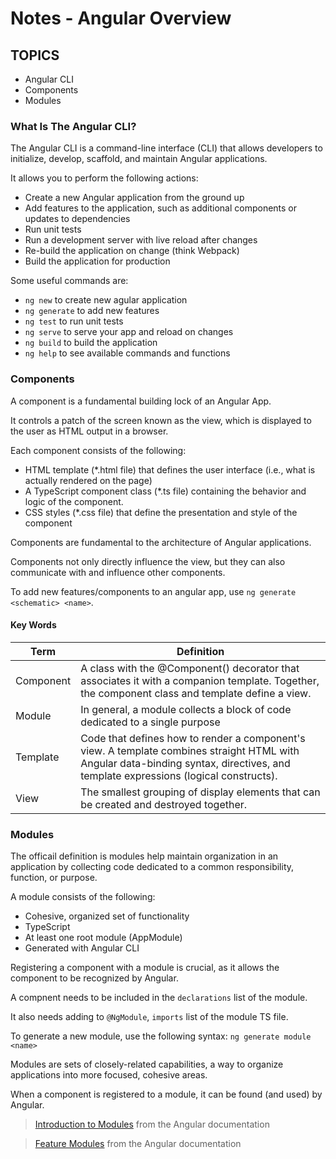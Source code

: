 # Notes - Angular Overview

## TOPICS
* Angular CLI
* Components
* Modules

### What Is The Angular CLI?
The Angular CLI is a command-line interface (CLI) that allows developers to initialize, develop, scaffold, and maintain Angular applications.

It allows you to perform the following actions:

* Create a new Angular application from the ground up
* Add features to the application, such as additional components or updates to dependencies
* Run unit tests
* Run a development server with live reload after changes
* Re-build the application on change (think Webpack)
* Build the application for production

Some useful commands are:

* `ng new` to create new agular application
* `ng generate` to add new features
* `ng test` to run unit tests
* `ng serve` to serve your app and reload on changes
* `ng build` to build the application
* `ng help` to see available commands and functions

### Components
A component is a fundamental building lock of an Angular App.

It controls a patch of the screen known as the view, which is displayed to the user as HTML output in a browser.

Each component consists of the following:

* HTML template (*.html file) that defines the user interface (i.e., what is actually rendered on the page)
* A TypeScript component class (*.ts file) containing the behavior and logic of the component. 
* CSS styles (*.css file) that define the presentation and style of the component

Components are fundamental to the architecture of Angular applications. 

Components not only directly influence the view, but they can also communicate with and influence other components.

To add new features/components to an angular app, use `ng generate <schematic> <name>`. 

#### Key Words
Term | Definition
--- | ---
Component | A class with the @Component() decorator that associates it with a companion template. Together, the component class and template define a view.
Module | In general, a module collects a block of code dedicated to a single purpose
Template | Code that defines how to render a component's view. A template combines straight HTML with Angular data-binding syntax, directives, and template expressions (logical constructs).
View | The smallest grouping of display elements that can be created and destroyed together.

### Modules
The officail definition is modules help maintain organization in an application by collecting code dedicated to a common responsibility, function, or purpose.

A module consists of the following:

* Cohesive, organized set of functionality
* TypeScript
* At least one root module (AppModule)
* Generated with Angular CLI

Registering a component with a module is crucial, as it allows the component to be recognized by Angular.

A compnent needs to be included in the `declarations` list of the module.

It also needs adding to `@NgModule`, `imports` list of the module TS file.

To generate a new module, use the following syntax: `ng generate module <name>`

Modules are sets of closely-related capabilities, a way to organize applications into more focused, cohesive areas. 

When a component is registered to a module, it can be found (and used) by Angular.

> [Introduction to Modules](https://angular.io/guide/architecture-modules) from the Angular documentation

> [Feature Modules](https://angular.io/guide/feature-modules) from the Angular documentation

